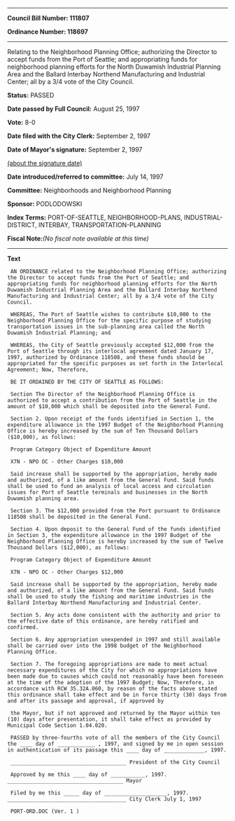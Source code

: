 

********

**Council Bill Number: 111807**
   
**Ordinance Number: 118697**
********

 Relating to the Neighborhood Planning Office; authorizing the Director to accept funds from the Port of Seattle; and appropriating funds for neighborhood planning efforts for the North Duwamish Industrial Planning Area and the Ballard Interbay Northend Manufacturing and Industrial Center; all by a 3/4 vote of the City Council.

**Status:** PASSED
   
**Date passed by Full Council:** August 25, 1997
   
**Vote:** 8-0
   
**Date filed with the City Clerk:** September 2, 1997
   
**Date of Mayor's signature:** September 2, 1997
   
[(about the signature date)](/~public/approvaldate.htm)
   
   
   
**Date introduced/referred to committee:** July 14, 1997
   
**Committee:** Neighborhoods and Neighborhood Planning
   
**Sponsor:** PODLODOWSKI
   
   
**Index Terms:** PORT-OF-SEATTLE, NEIGHBORHOOD-PLANS, INDUSTRIAL-DISTRICT, INTERBAY, TRANSPORTATION-PLANNING

**Fiscal Note:**_(No fiscal note available at this time)_

********

**Text**
   
```
 AN ORDINANCE related to the Neighborhood Planning Office; authorizing the Director to accept funds from the Port of Seattle; and appropriating funds for neighborhood planning efforts for the North Duwamish Industrial Planning Area and the Ballard Interbay Northend Manufacturing and Industrial Center; all by a 3/4 vote of the City Council.

 WHEREAS, The Port of Seattle wishes to contribute $10,000 to the Neighborhood Planning Office for the specific purpose of studying transportation issues in the sub-planning area called the North Duwamish Industrial Planning; and

 WHEREAS, the City of Seattle previously accepted $12,000 from the Port of Seattle through its interlocal agreement dated January 17, 1997, authorized by Ordinance 118508, and these funds should be appropriated for the specific purposes as set forth in the Interlocal Agreement; Now, Therefore,

 BE IT ORDAINED BY THE CITY OF SEATTLE AS FOLLOWS:

 Section The Director of the Neighborhood Planning Office is authorized to accept a contribution from the Port of Seattle in the amount of $10,000 which shall be deposited into the General Fund.

 Section 2. Upon receipt of the funds identified in Section 1, the expenditure allowance in the 1997 Budget of the Neighborhood Planning Office is hereby increased by the sum of Ten Thousand Dollars ($10,000), as follows:

 Program Category Object of Expenditure Amount

 X7N - NPO OC - Other Charges $10,000

 Said increase shall be supported by the appropriation, hereby made and authorized, of a like amount from the General Fund. Said funds shall be used to fund an analysis of local access and circulation issues for Port of Seattle terminals and businesses in the North Duwamish planning area.

 Section 3. The $12,000 provided from the Port pursuant to Ordinance 118508 shall be deposited in the General Fund.

 Section 4. Upon deposit to the General Fund of the funds identified in Section 3, the expenditure allowance in the 1997 Budget of the Neighborhood Planning Office is hereby increased by the sum of Twelve Thousand Dollars ($12,000), as follows:

 Program Category Object of Expenditure Amount

 X7N - NPO OC - Other Charges $12,000

 Said increase shall be supported by the appropriation, hereby made and authorized, of a like amount from the General Fund. Said funds shall be used to study the fishing and maritime industries in the Ballard Interbay Northend Manufacturing and Industrial Center.

 Section 5. Any acts done consistent with the authority and prior to the effective date of this ordinance, are hereby ratified and confirmed.

 Section 6. Any appropriation unexpended in 1997 and still available shall be carried over into the 1998 budget of the Neighborhood Planning Office.

 Section 7. The foregoing appropriations are made to meet actual necessary expenditures of the City for which no appropriations have been made due to causes which could not reasonably have been foreseen at the time of the adoption of the 1997 Budget; Now, Therefore, in accordance with RCW 35.32A.060, by reason of the facts above stated this ordinance shall take effect and be in force thirty (30) days from and after its passage and approval, if approved by

 the Mayor, but if not approved and returned by the Mayor within ten (10) days after presentation, it shall take effect as provided by Municipal Code Section 1.04.020.

 PASSED by three-fourths vote of all the members of the City Council the ____ day of ____________ , 1997, and signed by me in open session in authentication of its passage this ____ day of _____________, 1997.

 _____________________________________ President of the City Council

 Approved by me this ____ day of ___________, 1997. _____________________________________ Mayor

 Filed by me this _____ day of ____________________, 1997. ______________________________________ City Clerk July 1, 1997

 PORT-ORD.DOC (Ver. 1 )

```
